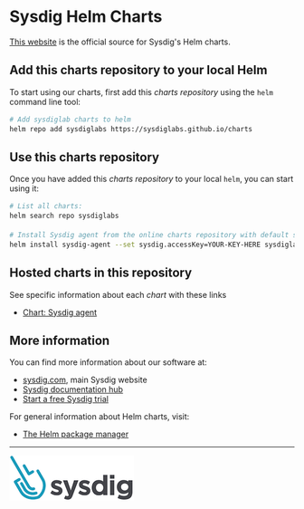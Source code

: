 # Sysdig Helm Charts

[This website](https://sysdiglabs.github.io/charts) is the official source for Sysdig's Helm charts.


## Add this charts repository to your local Helm

To start using our charts, first add this _charts repository_ using the `helm` command line tool:

```bash
# Add sysdiglab charts to helm
helm repo add sysdiglabs https://sysdiglabs.github.io/charts
```


## Use this charts repository

Once you have added this _charts repository_ to your local `helm`, you can start using it:

```bash
# List all charts:
helm search repo sysdiglabs

# Install Sysdig agent from the online charts repository with default settings using:
helm install sysdig-agent --set sysdig.accessKey=YOUR-KEY-HERE sysdiglabs/sysdig
```


## Hosted charts in this repository

See specific information about each _chart_ with these links
* [Chart: Sysdig agent](./charts/sysdig/README.md)


## More information

You can find more information about our software at:
* [sysdig.com](https://sysdig.com/), main Sysdig website
* [Sysdig documentation hub](https://docs.sysdig.com/)
* [Start a free Sysdig trial](https://sysdig.com/company/free-trial/)

For general information about Helm charts, visit:
* [The Helm package manager](https://helm.sh/)

---

![Sysdig logo](./assets/img/sysdig-logo-220.png)